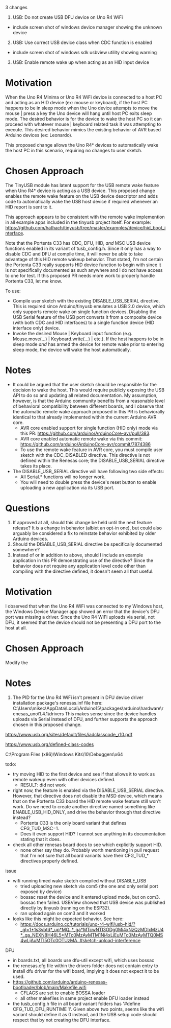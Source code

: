 3 changes
1) USB: Do not create USB DFU device on Uno R4 WiFi
- include screen shot of windows device manager showing the unknown device
2) USB: Use correct USB device class when CDC function is enabled
- include screen shot of windows sdk usbview utility showing warning
3) USB: Enable remote wake up when acting as an HID input device




# Motivation
When the Uno R4 Minima or Uno R4 WiFi device is connected to a host PC and acting as an HID device (ex: mouse or keyboard), if the host PC happens to be in sleep mode when the Uno device attempts to move the mouse | press a key the Uno device will hang until host PC exits sleep mode. The desired behavior is for the device to wake the host PC so it can proceed with whatever mouse | keyboard related task it was attempting to execute. This desired behavior mimics the existing behavior of AVR based Arduino devices (ex: Leonardo).

This proposed change allows the Uno R4* devices to automatically wake the host PC in this scenario, requiring no changes to user sketch.

# Chosen Approach
The TinyUSB module has latent support for the USB remote wake feature when Uno R4* device is acting as a USB device. This proposed change enables the remote wake feature on the USB device descriptor and adds code to automatically wake the USB host device if required whenever an HID report is sent to it.

This approach appears to be consistent with the remote wake implemention in all example apps included in the tinyusb project itself. For example: https://github.com/hathach/tinyusb/tree/master/examples/device/hid_boot_interface.

Note that the Portenta C33 has CDC, DFU, HID, *and* MSC USB device functions enabled in its variant of tusb_config.h. Since it only has a way to disable CDC and DFU at compile time, it will never be able to take advantage of this HID remote wakeup behavior. That stated, I'm not certain the Portenta C33 really supports HID device function to begin with since it is not specifically documented as such anywhere and I do not have access to one for test. If this proposed PR needs more work to properly handle Portenta C33, let me know.

To use:
* Compile user sketch with the existing DISABLE_USB_SERIAL directive. This is required since Arduino/tinyusb emulates a USB 2.0 device, which only supports remote wake on single function devices. Disabling the USB Serial feature of the USB port converts it from a composite device (with both CDC and HID interfaces) to a single function device (HID interface only) device.
* Invoke the desired Mouse | Keyboard input function (e.g. Mouse.move(...) | Keyboard.write(...) | etc.). If the host happens to be in sleep mode *and* has armed the device for remote wake prior to entering sleep mode, the device will wake the host automatically.

# Notes
* It could be argued that the user sketch should be responsible for the decision to wake the host. This would require publicly exposing the USB API to do so and updating all related documentation. My assumption, however, is that the Arduino community benefits from a reasonable level of behavioral compatibility between different boards, and I observe that the automatic remote wake approach proposed in this PR is behaviorally identical to that already implemented within the current Arduino AVR core.
  * AVR core enabled support for single function (HID only) mode via this PR: https://github.com/arduino/ArduinoCore-avr/pull/383.
  * AVR core enabled automatic remote wake via this commit: https://github.com/arduino/ArduinoCore-avr/commit/7874386
  * To use the remote wake feature in AVR core, you must compile user sketch with the CDC_DISABLED directive. This directive is not defined within the Renesas core; the DISABLE_USB_SERIAL directive takes its place.
* The DISABLE_USB_SERIAL directive will have following two side effects:
  * All Serial.* functions will no longer work.
  * You will need to double press the device's reset button to enable uploading a new application via its USB port.

# Questions
1. If approved at all, should this change be held until the next feature release? It *is* a change in behavior (albiet an opt-in one), but could also arguably be considered a fix to reinstate behavior exhibited by older Arduino devices. 
2. Should the DISABLE_USB_SERIAL directive be specifically documented somewhere?
3. Instead of or in addition to above, should I include an example application in this PR demonstrating use of the directive? Since the behavior does not require any application level code other than compiling with the directive defined, it doesn't seem all that useful.


# Motivation
I observed that when the Uno R4 WiFi was connected to my Windows host, the Windows Device Manager app showed an error that the device's DFU port was missing a driver. Since the Uno R4 WiFi uploads via serial, not DFU, it seemed that the device should not be presenting a DFU port to the host at all.

# Chosen Approach
Modify the 
# Notes
1. The PID for the Uno R4 WiFi isn't present in DFU device driver installation package's renesas.inf file here:
    C:\Users\mikec\AppData\Local\Arduino15\packages\arduino\hardware\renesas_uno\1.4.1\drivers
This makes sense since the device handles uploads via Serial instead of DFU, and further supports the approach chosen in this proposed change.



  https://www.usb.org/sites/default/files/iadclasscode_r10.pdf

  https://www.usb.org/defined-class-codes

  C:\Program Files (x86)\Windows Kits\10\Debuggers\x64

  
todo:
- try moving HID to the first device and see if that allows it to work as remote wakeup even with other
  devices defined.
  - RESULT: did not work
- right now, the feature is enabled via the DISABLE_USB_SERIAL directive. However, that directive does not
  disable the MSD device, which means that on the Portenta C33 board the HID remote wake feature still won't work.
  Do we need to create another directive named something like ENABLE_USB_HID_ONLY, and drive the behavior through
  that directive instead?
  - Portenta C33 is the only board variant that defines CFG_TUD_MSC=1.
  - Does it even support HID? I cannot see anything in its documentation stating that it does.
- check all other renesas board docs to see which explicitly support HID.
  - none other say they do. Probably worth mentioning in pull request that I'm not sure that all board variants
    have their CFG_TUD_* directives properly defined.

issue
- wifi running timed wake sketch compiled without DISABLE_USB
  - tried uploading new sketch via com5 (the one and only serial port exposed by device)
  - bossac reset the device and it entered upload mode, but on com3. bossac then failed. USBView showed that USB device was published directly by tinyusb (running on the ESP32).
  - ran upload again on com3 and it worked
- looks like this might be expected behavior. See here:
  - https://docs.arduino.cc/tutorials/uno-r4-wifi/usb-hid/?_gl=1*1s3vbtd*_up*MQ..*_ga*MTcwNTI3ODg0Mi4xNzQzMDIxMzU4*_ga_NEXN8H46L5*MTc0MzAyMTM1Ni4xLjEuMTc0MzAyMTQ0MS4wLjAuMTI5OTc0OTUzMA..#sketch-upload-interference

DFU
- in boards.txt, all boards use dfu-util except wifi, which uses bossac
- the renesas.cfg file within the drivers folder does not contain entry to install dfu driver for the wifi board,
  implying it does not expect it to be used.
- https://github.com/arduino/arduino-renesas-bootloader/blob/main/Makefile.wifi
  - CFLAGS are set to enable BOSSA loader
  - all other makefiles in same project enable DFU loader instead
- the tusb_config.h file in all board variant folders has '#define CFG_TUD_DFU_RUNTIME 1'. Given above two points, seems like the wifi variant should define it as 0 instead, and the USB setup code should respect that by not creating the DFU interface.